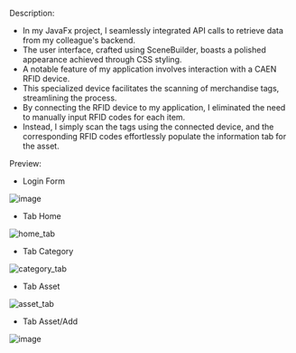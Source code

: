 Description:
- In my JavaFx project, I seamlessly integrated API calls to retrieve data from my colleague's backend.
- The user interface, crafted using SceneBuilder, boasts a polished appearance achieved through CSS styling.
- A notable feature of my application involves interaction with a CAEN RFID device.
- This specialized device facilitates the scanning of merchandise tags, streamlining the process.
- By connecting the RFID device to my application, I eliminated the need to manually input RFID codes for each item.
- Instead, I simply scan the tags using the connected device, and the corresponding RFID codes effortlessly populate the information tab for the asset.

Preview:
- Login Form

![image](https://github.com/PhanVanVien/desktop-app/assets/84467489/34d971af-b58f-462f-95b9-6d56b141ed04|width=100)

- Tab Home

![home_tab](https://github.com/PhanVanVien/desktop-app/assets/84467489/07871659-9831-4331-80be-d682a4537a62)

- Tab Category

![category_tab](https://github.com/PhanVanVien/desktop-app/assets/84467489/c7287cc8-644d-46d7-b613-9770f4692bfe)

- Tab Asset

![asset_tab](https://github.com/PhanVanVien/desktop-app/assets/84467489/9a977b01-334e-4225-92f3-7dcc7aa735c0)

- Tab Asset/Add

![image](https://github.com/PhanVanVien/desktop-app/assets/84467489/4dc7d576-d195-4b7e-b04f-e298bf7a8fc7)

